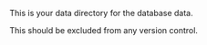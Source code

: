 This is your data directory for the database data. 

This should be excluded from any version control.